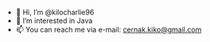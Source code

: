 - 👋 Hi, I’m @kilocharlie96
- 👀 I’m interested in Java
- 📫 You can reach me via e-mail: cernak.kiko@gmail.com

<!---
kilocharlie96/kilocharlie96 is a ✨ special ✨ repository because its `README.md` (this file) appears on your GitHub profile.
You can click the Preview link to take a look at your changes.
--->
